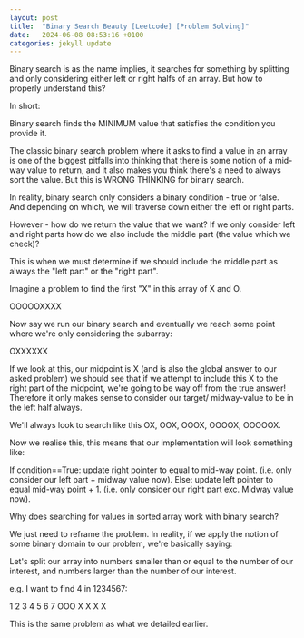 ```yaml
---
layout: post
title:  "Binary Search Beauty [Leetcode] [Problem Solving]"
date:   2024-06-08 08:53:16 +0100
categories: jekyll update
---
```


Binary search is as the name implies, it searches for something by splitting and only considering either left or right halfs of an array. But how to properly understand this?

In short:

Binary search finds the MINIMUM value that satisfies the condition you provide it.

The classic binary search problem where it asks to find a value in an array is one of the biggest pitfalls into thinking that there is some notion of a mid-way value to return, and it also makes you think there's a need to always sort the value. But this is WRONG THINKING for binary search.


In reality, binary search only considers a binary condition - true or false. And depending on which, we will traverse down either the left or right parts. 

However - how do we return the value that we want? If we only consider left and right parts how do we also include the middle part (the value which we check)? 

This is when we must determine if we should include the middle part as always the "left part" or the "right part".

Imagine a problem to find the first "X" in this array of X and O.

OOOOOXXXX

Now say we run our binary search and eventually we reach some point where we're only considering the subarray:

OXXXXXX

If we look at this, our midpoint is X (and is also the global answer to our asked problem) we should see that if we attempt to include this X to the right part of the midpoint, we're going to be way off from the true answer! Therefore it only makes sense to consider our target/ midway-value to be in the left half always.

We'll always look to search like this OX, OOX, OOOX, OOOOX, OOOOOX. 

Now we realise this, this means that our implementation will look something like:

If condition==True:
    update right pointer to equal to mid-way point. (i.e. only consider our left part + midway value now).
Else:
    update left pointer to equal mid-way point + 1. (i.e. only consider our right part exc. Midway value now). 


Why does searching for values in sorted array work with binary search?

We just need to reframe the problem. In reality, if we apply the notion of some binary domain to our problem, we're basically saying:

Let's split our array into numbers smaller than or equal to the number of our interest, and numbers larger than the number of our interest.

e.g. I want to find 4 in 1234567:

1 2 3 4 5 6 7
OOO X X X X

This is the same problem as what we detailed earlier.



<!-- You’ll find this post in your `_posts` directory. Go ahead and edit it and re-build the site to see your changes. You can rebuild the site in many different ways, but the most common way is to run `jekyll serve`, which launches a web server and auto-regenerates your site when a file is updated. This is another one!


Jekyll requires blog post files to be named according to the following format:

`YEAR-MONTH-DAY-title.MARKUP`

Where `YEAR` is a four-digit number, `MONTH` and `DAY` are both two-digit numbers, and `MARKUP` is the file extension representing the format used in the file. After that, include the necessary front matter. Take a look at the source for this post to get an idea about how it works.

Jekyll also offers powerful support for code snippets:

{% highlight ruby %}
def print_hi(name)
  puts "Hi, #{name}"
end
print_hi('Tom')
#=> prints 'Hi, Tom' to STDOUT.
{% endhighlight %}

Check out the [Jekyll docs][jekyll-docs] for more info on how to get the most out of Jekyll. File all bugs/feature requests at [Jekyll’s GitHub repo][jekyll-gh]. If you have questions, you can ask them on [Jekyll Talk][jekyll-talk].

[jekyll-docs]: https://jekyllrb.com/docs/home
[jekyll-gh]:   https://github.com/jekyll/jekyll
[jekyll-talk]: https://talk.jekyllrb.com/ -->
